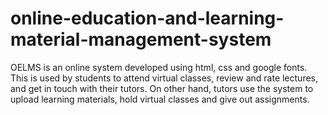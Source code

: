 # online-education-and-learning-material-management-system
OELMS is an online system developed using html, css and google fonts. This is used by students to attend virtual classes, review and rate lectures, and get in touch with their tutors. On other hand, tutors use the system to upload learning materials, hold virtual classes and give out assignments. 
